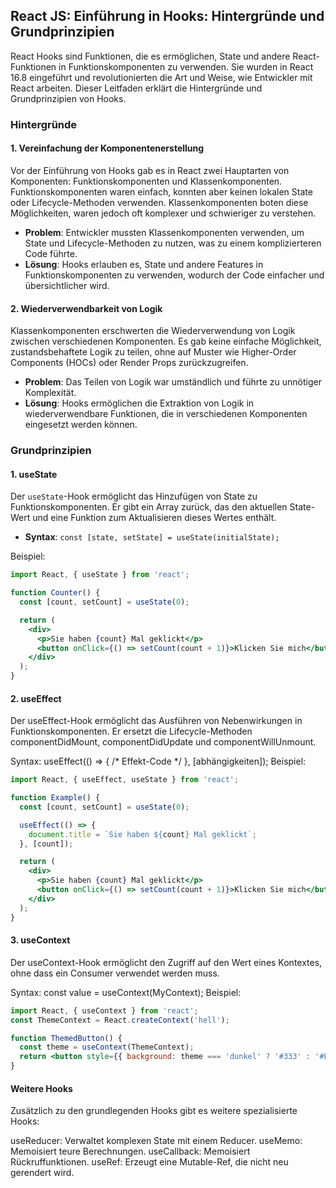 ## React JS: Einführung in Hooks: Hintergründe und Grundprinzipien

React Hooks sind Funktionen, die es ermöglichen, State und andere React-Funktionen in Funktionskomponenten zu verwenden. Sie wurden in React 16.8 eingeführt und revolutionierten die Art und Weise, wie Entwickler mit React arbeiten. Dieser Leitfaden erklärt die Hintergründe und Grundprinzipien von Hooks.

### Hintergründe

#### 1. Vereinfachung der Komponentenerstellung

Vor der Einführung von Hooks gab es in React zwei Hauptarten von Komponenten: Funktionskomponenten und Klassenkomponenten. Funktionskomponenten waren einfach, konnten aber keinen lokalen State oder Lifecycle-Methoden verwenden. Klassenkomponenten boten diese Möglichkeiten, waren jedoch oft komplexer und schwieriger zu verstehen.

- **Problem**: Entwickler mussten Klassenkomponenten verwenden, um State und Lifecycle-Methoden zu nutzen, was zu einem komplizierteren Code führte.
- **Lösung**: Hooks erlauben es, State und andere Features in Funktionskomponenten zu verwenden, wodurch der Code einfacher und übersichtlicher wird.

#### 2. Wiederverwendbarkeit von Logik

Klassenkomponenten erschwerten die Wiederverwendung von Logik zwischen verschiedenen Komponenten. Es gab keine einfache Möglichkeit, zustandsbehaftete Logik zu teilen, ohne auf Muster wie Higher-Order Components (HOCs) oder Render Props zurückzugreifen.

- **Problem**: Das Teilen von Logik war umständlich und führte zu unnötiger Komplexität.
- **Lösung**: Hooks ermöglichen die Extraktion von Logik in wiederverwendbare Funktionen, die in verschiedenen Komponenten eingesetzt werden können.

### Grundprinzipien

#### 1. useState

Der `useState`-Hook ermöglicht das Hinzufügen von State zu Funktionskomponenten. Er gibt ein Array zurück, das den aktuellen State-Wert und eine Funktion zum Aktualisieren dieses Wertes enthält.

- **Syntax**: `const [state, setState] = useState(initialState);`

Beispiel:
```jsx
import React, { useState } from 'react';

function Counter() {
  const [count, setCount] = useState(0);

  return (
    <div>
      <p>Sie haben {count} Mal geklickt</p>
      <button onClick={() => setCount(count + 1)}>Klicken Sie mich</button>
    </div>
  );
}
```
#### 2. useEffect
Der useEffect-Hook ermöglicht das Ausführen von Nebenwirkungen in Funktionskomponenten. Er ersetzt die Lifecycle-Methoden componentDidMount, componentDidUpdate und componentWillUnmount.

Syntax: useEffect(() => { /* Effekt-Code */ }, [abhängigkeiten]);
Beispiel:

```jsx
import React, { useEffect, useState } from 'react';

function Example() {
  const [count, setCount] = useState(0);

  useEffect(() => {
    document.title = `Sie haben ${count} Mal geklickt`;
  }, [count]);

  return (
    <div>
      <p>Sie haben {count} Mal geklickt</p>
      <button onClick={() => setCount(count + 1)}>Klicken Sie mich</button>
    </div>
  );
}
```

#### 3. useContext
Der useContext-Hook ermöglicht den Zugriff auf den Wert eines Kontextes, ohne dass ein Consumer verwendet werden muss.

Syntax: const value = useContext(MyContext);
Beispiel:

```jsx
import React, { useContext } from 'react';
const ThemeContext = React.createContext('hell');

function ThemedButton() {
  const theme = useContext(ThemeContext);
  return <button style={{ background: theme === 'dunkel' ? '#333' : '#FFF' }}>Themed Button</button>;
}
```

#### Weitere Hooks
Zusätzlich zu den grundlegenden Hooks gibt es weitere spezialisierte Hooks:

useReducer: Verwaltet komplexen State mit einem Reducer.
useMemo: Memoisiert teure Berechnungen.
useCallback: Memoisiert Rückruffunktionen.
useRef: Erzeugt eine Mutable-Ref, die nicht neu gerendert wird.